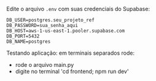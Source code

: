 Edite o arquivo `.env` com suas credenciais do Supabase:

```env
DB_USER=postgres.seu_projeto_ref
DB_PASSWORD=sua_senha_aqui
DB_HOST=aws-1-us-east-1.pooler.supabase.com
DB_PORT=5432
DB_NAME=postgres
```

Testando aplicação: em terminais separados rode:
- rode o arquivo main.py
- digite no terminal 'cd frontend; npm run dev'
